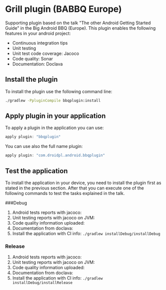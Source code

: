 # Grill plugin (BABBQ Europe)

Supporting plugin based on the talk "The other Android Getting Started Guide" in the Big Android BBQ (Europe).
This plugin enables the following features in your android project:
 * Continuous integration tips
 * Unit testing
 * Unit test code coverage: Jacoco
 * Code quality: Sonar
 * Documentation: Doclava

## Install the plugin

To install the plugin use the following command line:
```bash
./gradlew -PpluginCompile bbqplugin:install
```

## Apply plugin in your application
To apply a plugin in the application you can use:
```groovy
apply plugin: "bbqplugin"
```
You can use also the full name plugin:

```groovy
apply plugin: "com.droidpl.android.bbqplugin"
```

## Test the application
To install the application in your device, you need to install the plugin first as stated in the
previous section. After that you can execute one of the following commands to test the tasks
explained in the talk.

###Debug
1. Android tests reports with jacoco:
2. Unit testing reports with jacoco on JVM:
3. Code quality information uploaded:
4. Documentation from doclava:
5. Install the application with CI info: ```./gradlew installDebug/installDebug```

### Release
1. Android tests reports with jacoco:
2. Unit testing reports with jacoco on JVM:
3. Code quality information uploaded:
4. Documentation from doclava:
5. Install the application with CI info: ```./gradlew installDebug/installRelease```